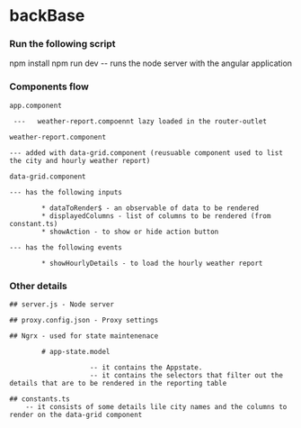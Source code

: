 # backBase

### Run the following script

npm install
npm run dev -- runs the node server with the angular application

### Components flow

    app.component 

     ---   weather-report.compoennt lazy loaded in the router-outlet

    weather-report.component 

    --- added with data-grid.component (reusuable component used to list the city and hourly weather report)

    data-grid.component 

    --- has the following inputs 

            * dataToRender$ - an observable of data to be rendered
            * displayedColumns - list of columns to be rendered (from constant.ts)
            * showAction - to show or hide action button

    --- has the following events

            * showHourlyDetails - to load the hourly weather report


### Other details

    ## server.js - Node server

    ## proxy.config.json - Proxy settings

    ## Ngrx - used for state maintenenace

            # app-state.model

                        -- it contains the Appstate.
                        -- it contains the selectors that filter out the details that are to be rendered in the reporting table

    ## constants.ts
        -- it consists of some details lile city names and the columns to render on the data-grid component